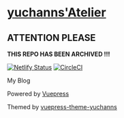 # [yuchanns'Atelier](https://yuchanns.org)

## ATTENTION PLEASE
**THIS REPO HAS BEEN ARCHIVED !!!**

[![Netlify Status](https://api.netlify.com/api/v1/badges/b3d515fb-fee0-4c4c-bffa-f84b150a7430/deploy-status)](https://app.netlify.com/sites/yuchanns/deploys)
[![CircleCI](https://circleci.com/gh/yuchanns/Atelier.svg?style=svg)](https://circleci.com/gh/yuchanns/Atelier)

My Blog

Powered by [Vuepress](https://vuepress.vuejs.org/)

Themed by [vuepress-theme-yuchanns](https://vuepress-theme-yuchanns.yuchanns.xyz/)
